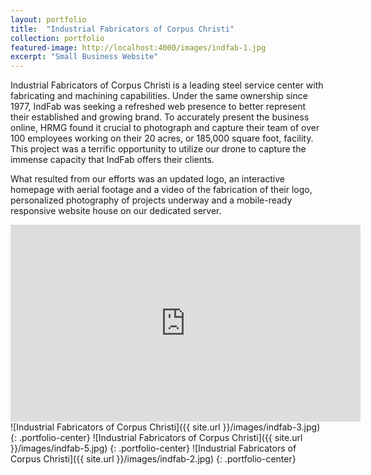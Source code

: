 ```yaml
---
layout: portfolio
title:  "Industrial Fabricators of Corpus Christi"
collection: portfolio
featured-image: http://localhost:4000/images/indfab-1.jpg
excerpt: "Small Business Website"
---
```

Industrial Fabricators of Corpus Christi is a leading steel service center with fabricating and machining capabilities. Under the same ownership since 1977, IndFab was seeking a refreshed web presence to better represent their established and growing brand. To accurately present the business online, HRMG found it crucial to photograph and capture their team of over 100 employees working on their 20 acres, or 185,000 square foot, facility. This project was a terrific opportunity to utilize our drone to capture the immense capacity that IndFab offers their clients.

What resulted from our efforts was an updated logo, an interactive homepage with aerial footage and a video of the fabrication of their logo, personalized photography of projects underway and a mobile-ready responsive website house on our dedicated server.

<div class="video-responsive" markdown="1">
  <iframe width="560" height="315" src="https://www.youtube.com/embed/tK1-xydDXvM?rel=0&autoplay=1" frameborder="0" allowfullscreen volume="0"></iframe>
</div>
![Industrial Fabricators of Corpus Christi]({{ site.url }}/images/indfab-3.jpg)
{: .portfolio-center}
![Industrial Fabricators of Corpus Christi]({{ site.url }}/images/indfab-5.jpg)
{: .portfolio-center}
![Industrial Fabricators of Corpus Christi]({{ site.url }}/images/indfab-2.jpg)
{: .portfolio-center}
